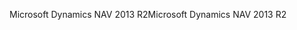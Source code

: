<span data-ttu-id="aa17d-101">Microsoft Dynamics NAV 2013 R2</span><span class="sxs-lookup"><span data-stu-id="aa17d-101">Microsoft Dynamics NAV 2013 R2</span></span>